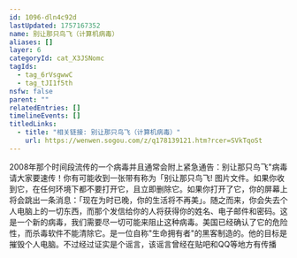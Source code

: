 ```yaml
---
id: 1096-dln4c92d
lastUpdated: 1757167352
name: 别让那只鸟飞（计算机病毒）
aliases: []
layer: 6
categoryId: cat_X3JSNomc
tagIds:
  - tag_6rVsgwwC
  - tag_tJI1f5th
nsfw: false
parent: ""
relatedEntries: []
timelineEvents: []
titledLinks:
  - title: "相关链接: 别让那只鸟飞（计算机病毒）"
    url: https://wenwen.sogou.com/z/q178139121.htm?rcer=SVkTqoSt
---
```


2008年那个时间段流传的一个病毒并且通常会附上紧急通告：别让那只鸟飞"病毒 请大家要速传！你有可能收到一张带有称为「别让那只鸟飞! 图片文件。如果你收到它，在任何环境下都不要打开它，且立即删除它。如果你打开了它，你的屏幕上将会跳出一条消息：「现在为时已晚，你的生活将不再美」。随之而来，你会失去个人电脑上的一切东西，而那个发信给你的人将获得你的姓名、电子邮件和密码。这是一个新的病毒，我们需要尽一切可能来阻止这种病毒。美国已经确认了它的危险性，而杀毒软件不能清除它。是一位自称"生命拥有者"的黑客制造的。他的目标是摧毁个人电脑。不过经过证实是个谣言，该谣言曾经在贴吧和QQ等地方有传播